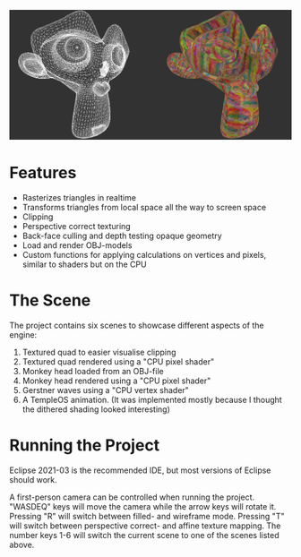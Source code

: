 ![github-small](res/gfx/Showcase1.png)
# Features
* Rasterizes triangles in realtime
* Transforms triangles from local space all the way to screen space
* Clipping
* Perspective correct texturing
* Back-face culling and depth testing opaque geometry
* Load and render OBJ-models
* Custom functions for applying calculations on vertices and pixels, similar to shaders but on the CPU

# The Scene
The project contains six scenes to showcase different aspects of the engine:
1. Textured quad to easier visualise clipping
2. Textured quad rendered using a "CPU pixel shader"
3. Monkey head loaded from an OBJ-file
4. Monkey head rendered using a "CPU pixel shader"
5. Gerstner waves using a "CPU vertex shader"
6. A TempleOS animation. (It was implemented mostly because I thought the dithered shading looked interesting)

# Running the Project
Eclipse 2021-03 is the recommended IDE, but most versions of Eclipse should work.

A first-person camera can be controlled when running the project. "WASDEQ" keys will move the camera while the arrow keys will rotate it. Pressing "R" will switch between filled- and wireframe mode. Pressing "T" will switch between perspective correct- and affine texture mapping. The number keys 1-6 will switch the current scene to one of the scenes listed above.
